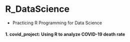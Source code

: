 # R_DataScience
* Practicing R Programming for Data Science

#### 1. covid_project: Using R to analyze COVID-19 death rate
